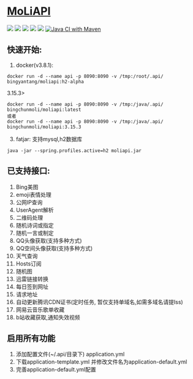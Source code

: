 # [MoLiAPI](https://api.bingchunmoli.com)

![](https://badgen.net/github/release/bingchunmoli/MoLiApi/stable)
![](https://badgen.net/github/prs/bingchunmoli/MoLiApi)
![](https://badgen.net/github/commits/bingchunmoli/MoLiApi)
![](https://badgen.net/github/releases/bingchunmoli/MoLiApi)
![](https://badgen.net/github/license/bingchunmoli/MoLiApi)
[![Java CI with Maven](https://github.com/BingChunMoLi/MoLiAPI/actions/workflows/maven.yml/badge.svg?event=branch_protection_rule)](https://github.com/BingChunMoLi/MoLiAPI/actions/workflows/maven.yml)

## 快速开始:
1. docker(v3.8.1):
```shell
docker run -d --name api -p 8090:8090 -v /tmp:/root/.api/ bingyantang/moliapi:h2-alpha
```

3.15.3>

```shell
docker run -d --name api -p 8090:8090 -v /tmp:/java/.api/ bingchunmoli/moliapi:latest
或者
docker run -d --name api -p 8090:8090 -v /tmp:/java/.api/ bingchunmoli/moliapi:3.15.3
```

3. fatjar:
   支持mysql,h2数据库
```shell
java -jar --spring.profiles.active=h2 moliapi.jar
```
## 已支持接口:
1. Bing美图
2. emoji表情处理
3. 公网IP查询
4. UserAgent解析
5. 二维码处理
6. 随机诗词或指定
7. 随机一言或制定
8. QQ头像获取(支持多种方式)
9. QQ空间头像获取(支持多种方式)
10. 天气查询
11. Hosts订阅
12. 随机图
13. 迅雷链接转换
14. 每日签到网址
15. 请求地址
16. 自动更新腾讯CDN证书(定时任务, 暂仅支持单域名,如需多域名请提Iss)
17. 网易云音乐歌单收藏
18. b站收藏获取,通知失效视频

## 启用所有功能
1. 添加配置文件(~/.api/目录下) application.yml
2. 下载application-template.yml 并修改文件名为application-default.yml
3. 完善application-default.yml配置

